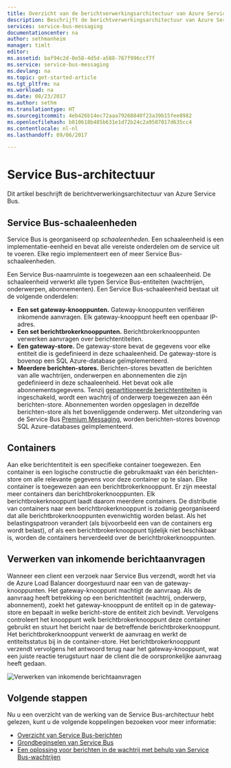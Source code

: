 ```yaml
---
title: Overzicht van de berichtverwerkingsarchitectuur van Azure Service | Microsoft Docs
description: Beschrijft de berichtverwerkingsarchitectuur van Azure Service Bus.
services: service-bus-messaging
documentationcenter: na
author: sethmanheim
manager: timlt
editor: 
ms.assetid: baf94c2d-0e58-4d5d-a588-767f996ccf7f
ms.service: service-bus-messaging
ms.devlang: na
ms.topic: get-started-article
ms.tgt_pltfrm: na
ms.workload: na
ms.date: 08/23/2017
ms.author: sethm
ms.translationtype: HT
ms.sourcegitcommit: 4eb426b14ec72aaa79268840f23a39b15fee8982
ms.openlocfilehash: b810618b485b631e1d72b24c2a9587017d635cc4
ms.contentlocale: nl-nl
ms.lasthandoff: 09/06/2017

---
```

# <a name="service-bus-architecture"></a>Service Bus-architectuur
Dit artikel beschrijft de berichtverwerkingsarchitectuur van Azure Service Bus.

## <a name="service-bus-scale-units"></a>Service Bus-schaaleenheden
Service Bus is georganiseerd op *schaaleenheden*. Een schaaleenheid is een implementatie-eenheid en bevat alle vereiste onderdelen om de service uit te voeren. Elke regio implementeert een of meer Service Bus-schaaleenheden.

Een Service Bus-naamruimte is toegewezen aan een schaaleenheid. De schaaleenheid verwerkt alle typen Service Bus-entiteiten (wachtrijen, onderwerpen, abonnementen). Een Service Bus-schaaleenheid bestaat uit de volgende onderdelen:

* **Een set gateway-knooppunten.** Gateway-knooppunten verifiëren inkomende aanvragen. Elk gateway-knooppunt heeft een openbaar IP-adres.
* **Een set berichtbrokerknooppunten.** Berichtbrokerknooppunten verwerken aanvragen over berichtentiteiten.
* **Een gateway-store.** De gateway-store bevat de gegevens voor elke entiteit die is gedefinieerd in deze schaaleenheid. De gateway-store is bovenop een SQL Azure-database geïmplementeerd.
* **Meerdere berichten-stores.** Berichten-stores bevatten de berichten van alle wachtrijen, onderwerpen en abonnementen die zijn gedefinieerd in deze schaaleenheid. Het bevat ook alle abonnementsgegevens. Tenzij [gepartitioneerde berichtentiteiten](service-bus-partitioning.md) is ingeschakeld, wordt een wachtrij of onderwerp toegewezen aan één berichten-store. Abonnementen worden opgeslagen in dezelfde berichten-store als het bovenliggende onderwerp. Met uitzondering van de Service Bus [Premium Messaging](service-bus-premium-messaging.md), worden berichten-stores bovenop SQL Azure-databases geïmplementeerd.

## <a name="containers"></a>Containers
Aan elke berichtentiteit is een specifieke container toegewezen. Een container is een logische constructie die gebruikmaakt van één berichten-store om alle relevante gegevens voor deze container op te slaan. Elke container is toegewezen aan een berichtbrokerknooppunt. Er zijn meestal meer containers dan berichtbrokerknooppunten. Elk berichtbrokerknooppunt laadt daarom meerdere containers. De distributie van containers naar een berichtbrokerknooppunt is zodanig georganiseerd dat alle berichtbrokerknooppunten evenwichtig worden belast. Als het belastingspatroon verandert (als bijvoorbeeld een van de containers erg wordt belast), of als een berichtbrokerknooppunt tijdelijk niet beschikbaar is, worden de containers herverdeeld over de berichtbrokerknooppunten.

## <a name="processing-of-incoming-messaging-requests"></a>Verwerken van inkomende berichtaanvragen
Wanneer een client een verzoek naar Service Bus verzendt, wordt het via de Azure Load Balancer doorgestuurd naar een van de gateway-knooppunten. Het gateway-knooppunt machtigt de aanvraag. Als de aanvraag heeft betrekking op een berichtentiteit (wachtrij, onderwerp, abonnement), zoekt het gateway-knooppunt de entiteit op in de gateway-store en bepaalt in welke bericht-store de entiteit zich bevindt. Vervolgens controleert het knooppunt welk berichtbrokerknooppunt deze container gebruikt en stuurt het bericht naar de betreffende berichtbrokerknooppunt. Het berichtbrokerknooppunt verwerkt de aanvraag en werkt de entiteitsstatus bij in de container-store. Het berichtbrokerknooppunt verzendt vervolgens het antwoord terug naar het gateway-knooppunt, wat een juiste reactie terugstuurt naar de client die de oorspronkelijke aanvraag heeft gedaan.

![Verwerken van inkomende berichtaanvragen](./media/service-bus-architecture/ic690644.png)

## <a name="next-steps"></a>Volgende stappen
Nu u een overzicht van de werking van de Service Bus-architectuur hebt gelezen, kunt u de volgende koppelingen bezoeken voor meer informatie:

* [Overzicht van Service Bus-berichten](service-bus-messaging-overview.md)
* [Grondbeginselen van Service Bus](service-bus-fundamentals-hybrid-solutions.md)
* [Een oplossing voor berichten in de wachtrij met behulp van Service Bus-wachtrijen](service-bus-dotnet-multi-tier-app-using-service-bus-queues.md)



